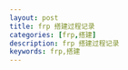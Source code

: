 ```yaml
---
layout: post
title: frp 搭建过程记录
categories: [frp,搭建]
description: frp 搭建过程记录
keywords: frp,搭建
---
```

